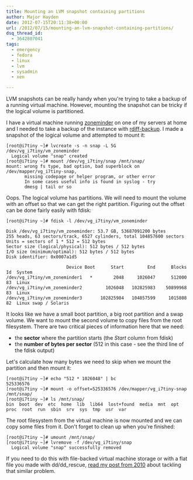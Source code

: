 ```yaml
---
title: Mounting an LVM snapshot containing partitions
author: Major Hayden
date: 2012-07-15T20:11:38+00:00
url: /2012/07/15/mounting-an-lvm-snapshot-containing-partitions/
dsq_thread_id:
  - 3642807041
tags:
  - emergency
  - fedora
  - linux
  - lvm
  - sysadmin
  - xen

---
```

LVM snapshots can be really handy when you're trying to take a backup of a running virtual machine. However, mounting the snapshot can be tricky if the logical volume is partitioned.

I have a virtual machine running [zoneminder][1] on one of my servers at home and I needed to take a backup of the instance with [rdiff-backup][2]. I made a snapshot of the logical volume and attempted to mount it:

```
[root@i7tiny ~]# lvcreate -s -n snap -L 5G /dev/vg_i7tiny/vm_zoneminder
  Logical volume "snap" created
[root@i7tiny ~]# mount /dev/vg_i7tiny/snap /mnt/snap/
mount: wrong fs type, bad option, bad superblock on /dev/mapper/vg_i7tiny-snap,
       missing codepage or helper program, or other error
       In some cases useful info is found in syslog - try
       dmesg | tail or so
```


Oops. The logical volume has partitions. We will need to mount the volume with an offset so that we can get the right partition. Figuring out the offset can be done fairly easily with fdisk:

```
[root@i7tiny ~]# fdisk -l /dev/vg_i7tiny/vm_zoneminder

Disk /dev/vg_i7tiny/vm_zoneminder: 53.7 GB, 53687091200 bytes
255 heads, 63 sectors/track, 6527 cylinders, total 104857600 sectors
Units = sectors of 1 * 512 = 512 bytes
Sector size (logical/physical): 512 bytes / 512 bytes
I/O size (minimum/optimal): 512 bytes / 512 bytes
Disk identifier: 0x0007a1d5

                       Device Boot      Start         End      Blocks   Id  System
/dev/vg_i7tiny/vm_zoneminder1   *        2048     1026047      512000   83  Linux
/dev/vg_i7tiny/vm_zoneminder2         1026048   102825983    50899968   83  Linux
/dev/vg_i7tiny/vm_zoneminder3       102825984   104857599     1015808   82  Linux swap / Solaris
```


It looks like we have a small boot partition, a big root partition and a swap volume. We want to mount the second volume to copy files from the root filesystem. There are two critical pieces of information here that we need:

  * the **sector** where the partition starts (the _Start_ column from fdisk)
  * the **number of bytes per sector** (512 in this case - see the third line of the fdisk output)

Let's calculate how many bytes we need to skip when we mount the partition and then mount it:

```
[root@i7tiny ~]# echo "512 * 1026048" | bc
525336576
[root@i7tiny ~]# mount -o offset=525336576 /dev/mapper/vg_i7tiny-snap /mnt/snap/
[root@i7tiny ~]# ls /mnt/snap/
bin  boot  dev  etc  home  lib  lib64  lost+found  media  mnt  opt  proc  root  run  sbin  srv  sys  tmp  usr  var
```


The root filesystem from the virtual machine is now mounted and we can copy some files from it. Don't forget to clean up when you're finished:

```
[root@i7tiny ~]# umount /mnt/snap/
[root@i7tiny ~]# lvremove -f /dev/vg_i7tiny/snap
  Logical volume "snap" successfully removed
```


If you need to do this with file-backed virtual machine storage or with a flat file you made with dd/dd_rescue, [read my post from 2010][3] about tackling that similar problem.

 [1]: http://www.zoneminder.com/
 [2]: http://www.nongnu.org/rdiff-backup/
 [3]: /2010/12/14/mounting-a-raw-partition-file-made-with-dd-or-dd_rescue-in-linux/
